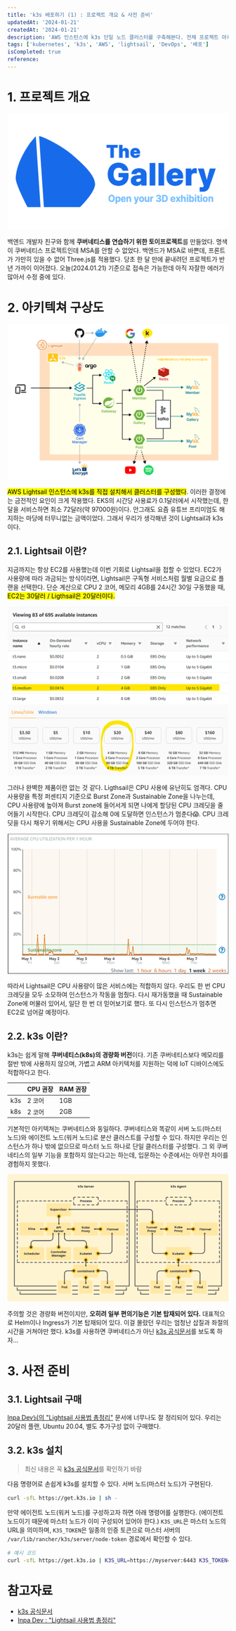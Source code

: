 ```yaml
---
title: 'k3s 배포하기 (1) : 프로젝트 개요 & 사전 준비'
updatedAt: '2024-01-21'
createdAt: '2024-01-21'
description: 'AWS 인스턴스에 k3s 단일 노드 클러스터를 구축해본다. 전체 프로젝트 아키텍쳐 및 사전 준비 과정을 알아보자'
tags: ['kubernetes', 'k3s', 'AWS', 'lightsail', 'DevOps', '배포']
isCompleted: true
reference:
---
```


# 1. 프로젝트 개요

<img src="./assets/the-gallery.png" alt="더 갤러리 로고">

백엔드 개발자 친구와 함께 **쿠버네티스를 연습하기 위한 토이프로젝트**를 만들었다. 명색이 쿠버네티스 프로젝트인데 MSA를 안할 수 없었다. 백엔드가 MSA로 바쁜데, 프론트가 가만히 있을 수 없어 Three.js를 적용했다. 당초 한 달 만에 끝내려던 프로젝트가 반년 가까이 이어졌다. 오늘(2024.01.21) 기준으로 접속은 가능한데 아직 자잘한 에러가 많아서 수정 중에 있다.

# 2. 아키텍쳐 구상도

<img src="./assets/architecture.png" alt="프로젝트 아키텍쳐 구상도">

<mark>AWS Lightsail 인스턴스에 k3s를 직접 설치해서 클러스터를 구성했다</mark>. 이러한 결정에는 금전적인 요인이 크게 작용했다. EKS의 시간당 사용료가 0.1달러에서 시작했는데, 한 달을 서비스하면 최소 72달러(약 97000원)이다. 안그래도 요즘 유튜브 프리미엄도 해지하는 마당에 터무니없는 금액이었다. 그래서 우리가 생각해낸 것이 Lightsail과 k3s이다.

## 2.1. Lightsail 이란?

지금까지는 항상 EC2를 사용했는데 이번 기회로 Lightsail을 접할 수 있었다. EC2가 사용량에 따라 과금되는 방식이라면, Lightsail은 구독형 서비스처럼 월별 요금으로 플랜을 선택한다. 단순 계산으로 CPU 2 코어, 메모리 4GB를 24시간 30일 구동했을 때, <mark>EC2는 30달러 / Ligthsail은 20달러이다.</mark>

<img src="./assets/ec2-pricing.png" alt="AWS EC2 가격표">
<img src="./assets/lightsail-pricing.png" alt="AWS 라이트세일 가격표">

그러나 완벽한 제품이란 없는 것 같다. Ligthsail은 CPU 사용에 유난히도 엄격다. CPU 사용량을 특정 퍼센티지 기준으로 Burst Zone과 Sustainable Zone을 나누는데, CPU 사용량에 높아져 Burst zone에 들어서게 되면 나에게 할당된 CPU 크레딧을 줄어들기 시작한다. CPU 크레딧이 감소해 0에 도달하면 인스턴스가 멈춘다😱. CPU 크레딧을 다시 채우기 위해서는 CPU 사용을 Sustainable Zone에 두어야 한다.

<img src="./assets/lightsail-cpu-burst.png" alt="라이트세일 CPU 사용량 그래프">

따라서 Lightsail은 CPU 사용량이 많은 서비스에는 적합하지 않다. 우리도 한 번 CPU 크레딧을 모두 소모하여 인스턴스가 작동을 멈췄다. 다시 재가동했을 때 Sustainable Zone에 머물러 있어서, 일단 한 번 더 믿어보기로 했다. 또 다시 인스턴스가 멈추면 EC2로 넘어갈 예정이다.

## 2.2. k3s 이란?

k3s는 쉽게 말해 **쿠버네티스(k8s)의 경량화 버전**이다. 기존 쿠버네티스보다 메모리를 절반 밖에 사용하지 않으며, 가볍고 ARM 아키텍처를 지원하는 덕에 IoT 디바이스에도 적합하다고 한다.

|     | CPU 권장 | RAM 권장 |
| --- | -------- | -------- |
| k3s | 2 코어   | 1GB      |
| k8s | 2 코어   | 2GB      |

기본적인 아키텍쳐는 쿠버네티스와 동일하다. 쿠버네티스와 똑같이 서버 노드(마스터 노드)와 에이전트 노드(워커 노드)로 분산 클러스트를 구성할 수 있다. 하지만 우리는 인스턴스가 하나 밖에 없으므로 마스터 노드 하나로 단일 클러스터를 구성했다. 그 외 쿠버네티스의 일부 기능을 포함하지 않는다고는 하는데, 입문하는 수준에서는 아무런 차이를 경험하지 못했다.

<img src="./assets/k3s-architecture.png" alt="k3s 아키텍쳐">

주의할 것은 경량화 버전이지만, **오히려 일부 편의기능은 기본 탑재되어 있다.** 대표적으로 Helm이나 Ingress가 기본 탑재되어 있다. 이걸 몰랐던 우리는 엄청난 삽질과 좌절의 시간을 거쳐야만 했다. k3s를 사용하면 쿠버네티스가 아닌 [k3s 공식문서](https://docs.k3s.io/)를 보도록 하자...

# 3. 사전 준비

## 3.1. Lightsail 구매

[Inpa Dev님의 "Lightsail 사용법 총정리"](https://inpa.tistory.com/entry/AWS-%F0%9F%93%9A-Amazon-Lightsail-%EC%82%AC%EC%9A%A9%EB%B2%95-%EC%9B%B9%EC%84%9C%EB%B9%84%EC%8A%A4%EB%A5%BC-%EB%9A%9D%EB%94%B1-%EA%B5%AC%EC%B6%95%ED%95%98%EC%9E%90) 문서에 너무나도 잘 정리되어 있다. 우리는 20달러 플랜, Ubuntu 20.04, 별도 추가구성 없이 구매했다.

## 3.2. k3s 설치

> 최신 내용은 꼭 [k3s 공식문서](https://docs.k3s.io/quick-start)를 확인하기 바람

다음 명령어로 손쉽게 k3s를 설치할 수 있다. 서버 노드(마스터 노드)가 구현된다.

```sh
curl -sfL https://get.k3s.io | sh -
```

만약 에이전트 노드(워커 노드)를 구성하고자 하면 아래 명령어를 실행한다. (에이전트 노드이기 때문에 마스터 노드가 이미 구성되어 있어야 한다.) `K3S_URL`은 마스터 노드의 URL을 의미하며, `K3S_TOKEN`은 일종의 인증 토큰으로 마스터 서버의 `/var/lib/rancher/k3s/server/node-token` 경로에서 확인할 수 있다.

```sh
# 예시 코드
curl -sfL https://get.k3s.io | K3S_URL=https://myserver:6443 K3S_TOKEN=mynodetoken sh -
```

# 참고자료

- [k3s 공식문서](https://docs.k3s.io/)
- [Inpa Dev : "Lightsail 사용법 총정리"](https://inpa.tistory.com/entry/AWS-%F0%9F%93%9A-Amazon-Lightsail-%EC%82%AC%EC%9A%A9%EB%B2%95-%EC%9B%B9%EC%84%9C%EB%B9%84%EC%8A%A4%EB%A5%BC-%EB%9A%9D%EB%94%B1-%EA%B5%AC%EC%B6%95%ED%95%98%EC%9E%90)
